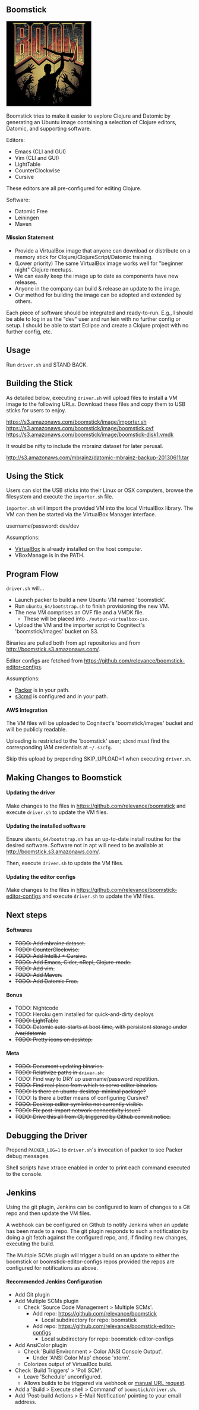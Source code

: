 ## Boomstick
![](resources/boom.png)

Boomstick tries to make it easier to explore Clojure and Datomic by generating an Ubuntu image containing a selection of Clojure editors, Datomic, and supporting software.

Editors:
- Emacs (CLI and GUI)  
- Vim (CLI and GUI)  
- LightTable
- CounterClockwise  
- Cursive  

These editors are all pre-configured for editing Clojure.

Software:
- Datomic Free  
- Leiningen  
- Maven  


#### Mission Statement

* Provide a VirtualBox image that anyone can download or
distribute on a memory stick for Clojure/ClojureScript/Datomic
training.
* (Lower priority) The same VirtualBox image works well for "beginner
night" Clojure meetups.
* We can easily keep the image up to date as components have new releases.
* Anyone in the company can build & release an update to the image.
* Our method for building the image can be adopted and extended by others.

Each piece of software should be integrated and ready-to-run. E.g., I should be able
to log in as the "dev" user and run lein with no further config or
setup. I should be able to start Eclipse and create a Clojure project
with no further config, etc.



## Usage

Run `driver.sh` and STAND BACK.



## Building the Stick

As detailed below, executing `driver.sh` will upload files to install
a VM image to the following URLs. Download these files and copy them
to USB sticks for users to enjoy.

https://s3.amazonaws.com/boomstick/image/importer.sh  
https://s3.amazonaws.com/boomstick/image/boomstick.ovf  
https://s3.amazonaws.com/boomstick/image/boomstick-disk1.vmdk  

It would be nifty to include the mbrainz dataset for later perusal.

http://s3.amazonaws.com/mbrainz/datomic-mbrainz-backup-20130611.tar



## Using the Stick

Users can slot the USB sticks into their Linux or OSX computers,
browse the filesystem and execute the `importer.sh` file.

`importer.sh` will import the provided VM into the local VirtualBox
library. The VM can then be started via the VirtualBox Manager interface.

username/password: dev/dev

Assumptions:

- [VirtualBox](https://www.virtualbox.org/wiki/Downloads) is already
  installed on the host computer.  
- VBoxManage is in the PATH.  



## Program Flow

`driver.sh` will...

- Launch packer to build a new Ubuntu VM named 'boomstick'.  
 - Run `ubuntu_64/bootstrap.sh` to finish provisioning the new VM.  
 - The new VM comprises an OVF file and a VMDK file.  
   - These will be placed into `./output-virtualbox-iso`.  
- Upload the VM and the importer script to Cognitect's 'boomstick/images' bucket on S3.  

Binaries are pulled both from apt repositories and from http://boomstick.s3.amazonaws.com/.

Editor configs are fetched from https://github.com/relevance/boomstick-editor-configs.

Assumptions:

- [Packer](http://www.packer.io/) is in your path.
- [s3cmd](http://s3tools.org/download) is configured and in your path.

#### AWS Integration

The VM files will be uploaded to Cognitect's 'boomstick/images' bucket and will be publicly readable.

Uploading is restricted to the 'boomstick' user; `s3cmd` must find
the corresponding IAM credentials at `~/.s3cfg`.

Skip this upload by prepending SKIP_UPLOAD=1 when executing `driver.sh`.



## Making Changes to Boomstick

#### Updating the driver

Make changes to the files in https://github.com/relevance/boomstick
and execute `driver.sh` to update the VM files.

#### Updating the installed software

Ensure `ubuntu_64/bootstrap.sh` has an up-to-date install routine for
the desired software. Software not in apt will
need to be available at http://boomstick.s3.amazonaws.com/.

Then, execute `driver.sh` to update the VM files.

#### Updating the editor configs

Make changes to the files in https://github.com/relevance/boomstick-editor-configs
and execute `driver.sh` to update the VM files.



## Next steps

#### Softwares
- ~~TODO: Add mbrainz dataset.~~
- ~~TODO: CounterClockwise.~~
- ~~TODO: Add IntelliJ + Cursive.~~
- ~~TODO: Add Emacs, Cider, nRepl, Clojure-mode.~~
- ~~TODO: Add vim.~~
- ~~TODO: Add Maven.~~
- ~~TODO: Add Datomic Free.~~

#### Bonus
- TODO: Nightcode
- TODO: Heroku gem installed for quick-and-dirty deploys
- ~~TODO: LightTable~~
- ~~TODO: Datomic auto-starts at boot time, with persistent storage under /var/datomic~~
- ~~TODO: Pretty icons on desktop.~~

#### Meta
- ~~TODO: Document updating binaries.~~
- ~~TODO: Relativize paths in `driver.sh`.~~
- TODO: Find way to DRY up username/password repetition.
- ~~TODO: Find real place from which to serve editor binaries.~~
- ~~TODO: Is there an ubuntu-desktop-minimal package?~~
- TODO: Is there a better means of configuring Cursive?
- ~~TODO: Desktop editor symlinks not currently visible.~~
- ~~TODO: Fix post-import network connectivity issue?~~
- ~~TODO: Drive this all from CI, triggered by Github commit notice.~~



## Debugging the Driver

Prepend `PACKER_LOG=1` to `driver.sh`'s invocation of packer to see Packer debug messages.

Shell scripts have xtrace enabled in order to print each command
executed to the console.



## Jenkins

Using the git plugin, Jenkins can be configured to learn of changes to
a Git repo and then update the VM files.

A webhook can be configured on Github to notify Jenkins when an update
has been made to a repo. The git plugin responds to such a
notification by doing a git fetch against the configured repo, and, if
finding new changes, executing the build.

The Multiple SCMs plugin will trigger a build on an update to either
the boomstick or boomstick-editor-configs repos provided the repos
are configured for notifications as above.

#### Recommended Jenkins Configuration

- Add Git plugin  
- Add Multiple SCMs plugin  
  - Check 'Source Code Management > Multiple SCMs'.  
    - Add repo: https://github.com/relevance/boomstick  
      - Local subdirectory for repo: boomstick  
    - Add repo: https://github.com/relevance/boomstick-editor-configs  
      - Local subdirectory for repo: boomstick-editor-configs  
- Add AnsiColor plugin  
  - Check 'Build Environment > Color ANSI Console Output'.  
    - Under 'ANSI Color Map' choose 'xterm'.  
  - Colorizes output of VirtualBox build.  
- Check 'Build Triggers' > 'Poll SCM'.  
  - Leave 'Schedule' unconfigured.  
  - Allows builds to be triggered via webhook or [manual URL
    request](http://127.0.0.1:8080/git/notifyCommit?url=https://github.com/relevance/boomstick).  
- Add a 'Build > Execute shell > Command' of `boomstick/driver.sh`.  
- Add 'Post-build Actions > E-Mail Notification' pointing to your
  email address.
  
